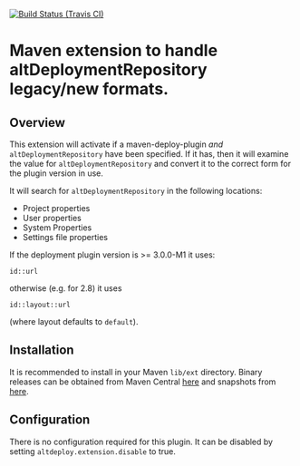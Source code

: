 [![Build Status (Travis CI)](https://travis-ci.org/rnc/alt-deploy-maven-extension.svg?branch=master)](https://travis-ci.org/rnc/alt-deploy-maven-extension.svg?branch=master)



# Maven extension to handle altDeploymentRepository legacy/new formats.

## Overview

This extension will activate if a maven-deploy-plugin _and_ `altDeploymentRepository` have been specified.
If it has, then it will examine the value for `altDeploymentRepository` and convert it to the correct form
for the plugin version in use.

It will search for `altDeploymentRepository` in the following locations:
* Project properties
* User properties
* System Properties
* Settings file properties

If the deployment plugin version is >= 3.0.0-M1 it uses:

```
id::url
```

otherwise (e.g. for 2.8) it uses

```
id::layout::url
```

(where layout defaults to `default`).


## Installation

It is recommended to install in your Maven `lib/ext` directory. Binary releases can be obtained from Maven Central [here](http://central.maven.org/maven2/org/goots/maven/extensions/alt-deploy-maven-extension) and snapshots from [here](https://oss.sonatype.org/content/repositories/snapshots/org/goots/maven/extensions/alt-deploy-maven-extension).

## Configuration

There is no configuration required for this plugin. It can be disabled by setting `altdeploy.extension.disable` to true.
